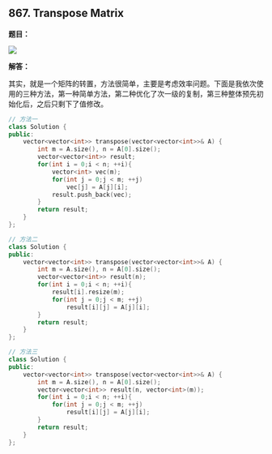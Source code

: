 ## 867. Transpose Matrix

**题目：**

![](http://cdn.zergzerg.cn/2018-09-29leet_867.png)

**解答：**

其实，就是一个矩阵的转置，方法很简单，主要是考虑效率问题。下面是我依次使用的三种方法，第一种简单方法，第二种优化了次一级的复制，第三种整体预先初始化后，之后只剩下了值修改。

```cpp
// 方法一
class Solution {
public:
    vector<vector<int>> transpose(vector<vector<int>>& A) {
        int m = A.size(), n = A[0].size();
        vector<vector<int>> result;
        for(int i = 0;i < n; ++i){
            vector<int> vec(m);
            for(int j = 0;j < m; ++j)
                vec[j] = A[j][i];
            result.push_back(vec);
        }
        return result;
    }
};

// 方法二
class Solution {
public:
    vector<vector<int>> transpose(vector<vector<int>>& A) {
        int m = A.size(), n = A[0].size();
        vector<vector<int>> result(n);
        for(int i = 0;i < n; ++i){
            result[i].resize(m);
            for(int j = 0;j < m; ++j)
                result[i][j] = A[j][i];
        }
        return result;
    }
};

// 方法三
class Solution {
public:
    vector<vector<int>> transpose(vector<vector<int>>& A) {
        int m = A.size(), n = A[0].size();
        vector<vector<int>> result(n, vector<int>(m));
        for(int i = 0;i < n; ++i){
            for(int j = 0;j < m; ++j)
                result[i][j] = A[j][i];
        }
        return result;
    }
};
```

